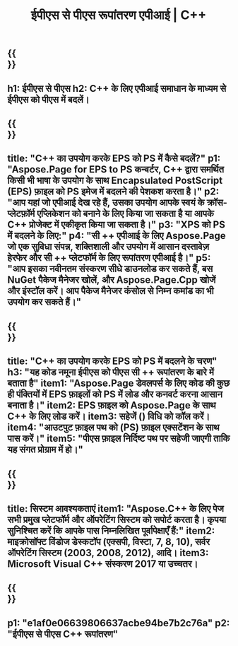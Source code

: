 ﻿---
translation: true
template: /_templates/_conversion-child-cpp.md
title: ईपीएस से पीएस रूपांतरण एपीआई | C++
url: /cpp/conversion/eps-to-ps/
description: EPS से PS रूपांतरण Aspose.Page द्वारा C++ API समाधान के लिए प्रदान किया गया। विंडोज 32 बिट, विंडोज 64 बिट और लिनक्स 64 बिट के लिए सी ++ रनटाइम एनवायरनमेंट में काम करता है।
informat: EPS
outformat: PS
otherformats: XPS PS
---

{{<section banner>}}
---
h1: ईपीएस से पीएस
h2: C++ के लिए एपीआई समाधान के माध्यम से ईपीएस को पीएस में बदलें।
---

{{<section overview>}}
---
title: "C++ का उपयोग करके EPS को PS में कैसे बदलें?"
p1: "Aspose.Page for EPS to PS कन्वर्टर, C++ द्वारा समर्थित किसी भी भाषा के उपयोग के साथ Encapsulated PostScript (EPS) फ़ाइल को PS इमेज में बदलने की पेशकश करता है।"
p2: "आप यहां जो एपीआई देख रहे हैं, उसका उपयोग आपके स्वयं के क्रॉस-प्लेटफ़ॉर्म एप्लिकेशन को बनाने के लिए किया जा सकता है या आपके C++ प्रोजेक्ट में एकीकृत किया जा सकता है।"
p3: "XPS को PS में बदलने के लिए:"
p4: "सी ++ एपीआई के लिए Aspose.Page जो एक सुविधा संपन्न, शक्तिशाली और उपयोग में आसान दस्तावेज़ हेरफेर और सी ++ प्लेटफॉर्म के लिए रूपांतरण एपीआई है।"
p5: "आप इसका नवीनतम संस्करण सीधे डाउनलोड कर सकते हैं, बस NuGet पैकेज मैनेजर खोलें, और Aspose.Page.Cpp खोजें और इंस्टॉल करें। आप पैकेज मैनेजर कंसोल से निम्न कमांड का भी उपयोग कर सकते हैं।"
---

{{<section feature1>}}
---
title: "C++ का उपयोग करके EPS को PS में बदलने के चरण"
h3: "यह कोड नमूना ईपीएस को पीएस सी ++ रूपांतरण के बारे में बताता है"
item1: "Aspose.Page डेवलपर्स के लिए कोड की कुछ ही पंक्तियों में EPS फ़ाइलों को PS में लोड और कनवर्ट करना आसान बनाता है।"
item2: EPS फ़ाइल को Aspose.Page के साथ C++ के लिए लोड करें।
item3: सहेजें () विधि को कॉल करें।
item4: "आउटपुट फ़ाइल पथ को (PS) फ़ाइल एक्सटेंशन के साथ पास करें।"
item5: "पीएस फ़ाइल निर्दिष्ट पथ पर सहेजी जाएगी ताकि यह संगत प्रोग्राम में हो।"
---

{{<section feature2>}}
---
title: सिस्टम आवश्यकताएं
item1: "Aspose.C++ के लिए पेज सभी प्रमुख प्लेटफॉर्म और ऑपरेटिंग सिस्टम को सपोर्ट करता है। कृपया सुनिश्चित करें कि आपके पास निम्नलिखित पूर्वापेक्षाएँ हैं:"
item2: माइक्रोसॉफ्ट विंडोज डेस्कटॉप (एक्सपी, विस्टा, 7, 8, 10), सर्वर ऑपरेटिंग सिस्टम (2003, 2008, 2012), आदि।
item3: Microsoft Visual C++ संस्करण 2017 या उच्चतर।
---

{{<section gist>}}
---
p1: "e1af0e06639806637acbe94be7b2c76a"
p2: "ईपीएस से पीएस C++ रूपांतरण"
---
